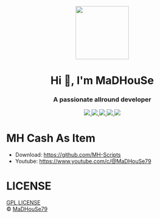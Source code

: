 <p align="center">
    <img width="140" src="https://icons.iconarchive.com/icons/iconarchive/red-orb-alphabet/128/Letter-M-icon.png" />  
    <h1 align="center">Hi 👋, I'm MaDHouSe</h1>
    <h3 align="center">A passionate allround developer </h3>    
</p>

<p align="center">
    <a href="https://github.com/MH-Scripts/mh-fuel/issues">
        <img src="https://img.shields.io/github/issues/MH-Scripts/mh-fuel"/> 
    </a>
    <a href="https://github.com/MH-Scripts/mh-fuel/watchers">
        <img src="https://img.shields.io/github/watchers/MH-Scripts/mh-fuel"/> 
    </a> 
    <a href="https://github.com/MaDHouSe79/mh-fuel/network/members">
        <img src="https://img.shields.io/github/forks/MH-Scripts/mh-fuel"/> 
    </a>  
    <a href="https://github.com/MaDHouSe79/mh-fuel/stargazers">
        <img src="https://img.shields.io/github/stars/MH-Scripts/mh-fuel?color=white"/> 
    </a>
    <a href="https://github.com/MH-Scripts/mh-fuel/blob/main/LICENSE">
        <img src="https://img.shields.io/github/license/MH-Scripts/mh-fuel?color=black"/> 
    </a>      
</p>

# MH Cash As Item
- Download: https://github.com/MH-Scripts
- Youtube: https://www.youtube.com/c/@MaDHouSe79

# LICENSE
[GPL LICENSE](./LICENSE)<br />
&copy; [MaDHouSe79](https://www.youtube.com/@MaDHouSe79)
